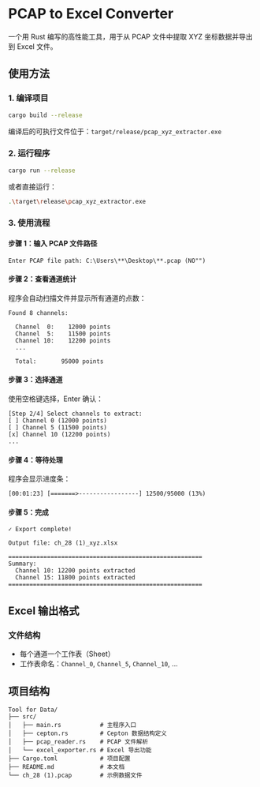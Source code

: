 # PCAP to Excel Converter

一个用 Rust 编写的高性能工具，用于从 PCAP 文件中提取 XYZ 坐标数据并导出到 Excel 文件。

## 使用方法

### 1. 编译项目

```bash
cargo build --release
```

编译后的可执行文件位于：`target/release/pcap_xyz_extractor.exe`

### 2. 运行程序

```bash
cargo run --release
```

或者直接运行：
```bash
.\target\release\pcap_xyz_extractor.exe
```

### 3. 使用流程

#### 步骤 1：输入 PCAP 文件路径
```
Enter PCAP file path: C:\Users\**\Desktop\**.pcap (NO"")
```

#### 步骤 2：查看通道统计
程序会自动扫描文件并显示所有通道的点数：
```
Found 8 channels:

  Channel  0:    12000 points
  Channel  5:    11500 points
  Channel 10:    12200 points
  ...

  Total:       95000 points
```

#### 步骤 3：选择通道
使用空格键选择，Enter 确认：
```
[Step 2/4] Select channels to extract:
[ ] Channel 0 (12000 points)
[ ] Channel 5 (11500 points)
[x] Channel 10 (12200 points)
...
```

#### 步骤 4：等待处理
程序会显示进度条：
```
[00:01:23] [=======>-----------------] 12500/95000 (13%)
```

#### 步骤 5：完成
```
✓ Export complete!

Output file: ch_28 (1)_xyz.xlsx

=======================================================
Summary:
  Channel 10: 12200 points extracted
  Channel 15: 11800 points extracted
=======================================================
```

## Excel 输出格式

### 文件结构
- 每个通道一个工作表（Sheet）
- 工作表命名：`Channel_0`, `Channel_5`, `Channel_10`, ...

## 项目结构

```
Tool for Data/
├── src/
│   ├── main.rs           # 主程序入口
│   ├── cepton.rs         # Cepton 数据结构定义
│   ├── pcap_reader.rs    # PCAP 文件解析
│   └── excel_exporter.rs # Excel 导出功能
├── Cargo.toml            # 项目配置
├── README.md             # 本文档
└── ch_28 (1).pcap        # 示例数据文件
```
